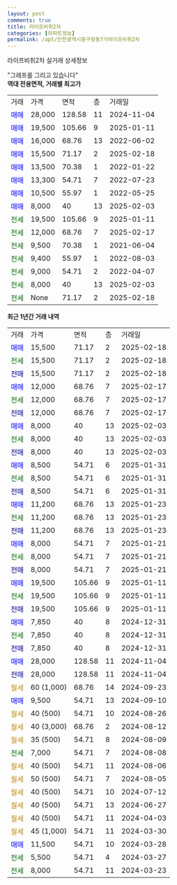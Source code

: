 ```yaml
---
layout: post
comments: true
title: 라이프비취2차
categories: [아파트정보]
permalink: /apt/인천광역시중구항동7가라이프비취2차
---
```


라이프비취2차 실거래 상세정보

<script type="text/javascript">
  google.charts.load('current', {'packages':['line', 'corechart']});
  google.charts.setOnLoadCallback(drawChart);

  function drawChart() {
    var data = new google.visualization.DataTable();
    data.addColumn('date', '거래일');
    data.addColumn('number', "매매");
    data.addColumn('number', "전세");
    data.addColumn('number', "전매");

    data.addRows([[new Date(Date.parse("2025-02-18")), 15500, null, null], [new Date(Date.parse("2025-02-18")), null, 15500, null], [new Date(Date.parse("2025-02-18")), null, null, 15500], [new Date(Date.parse("2025-02-17")), 12000, null, null], [new Date(Date.parse("2025-02-17")), null, 12000, null], [new Date(Date.parse("2025-02-17")), null, null, 12000], [new Date(Date.parse("2025-02-03")), 8000, null, null], [new Date(Date.parse("2025-02-03")), null, 8000, null], [new Date(Date.parse("2025-02-03")), null, null, 8000], [new Date(Date.parse("2025-01-31")), 8500, null, null], [new Date(Date.parse("2025-01-31")), null, 8500, null], [new Date(Date.parse("2025-01-31")), null, null, 8500], [new Date(Date.parse("2025-01-23")), 11200, null, null], [new Date(Date.parse("2025-01-23")), null, 11200, null], [new Date(Date.parse("2025-01-23")), null, null, 11200], [new Date(Date.parse("2025-01-21")), 8000, null, null], [new Date(Date.parse("2025-01-21")), null, 8000, null], [new Date(Date.parse("2025-01-21")), null, null, 8000], [new Date(Date.parse("2025-01-11")), 19500, null, null], [new Date(Date.parse("2025-01-11")), null, 19500, null], [new Date(Date.parse("2025-01-11")), null, null, 19500], [new Date(Date.parse("2024-12-31")), 7850, null, null], [new Date(Date.parse("2024-12-31")), null, 7850, null], [new Date(Date.parse("2024-12-31")), null, null, 7850], [new Date(Date.parse("2024-11-04")), 28000, null, null], [new Date(Date.parse("2024-11-04")), null, null, 28000], [new Date(Date.parse("2024-09-23")), null, null, null], [new Date(Date.parse("2024-09-10")), 9500, null, null], [new Date(Date.parse("2024-08-26")), null, null, null], [new Date(Date.parse("2024-08-12")), null, null, null], [new Date(Date.parse("2024-08-09")), null, null, null], [new Date(Date.parse("2024-08-08")), null, 7000, null], [new Date(Date.parse("2024-08-06")), null, null, null], [new Date(Date.parse("2024-08-05")), null, null, null], [new Date(Date.parse("2024-07-12")), null, null, null], [new Date(Date.parse("2024-06-27")), null, null, null], [new Date(Date.parse("2024-04-03")), null, null, null], [new Date(Date.parse("2024-03-30")), null, null, null], [new Date(Date.parse("2024-03-28")), 11500, null, null], [new Date(Date.parse("2024-03-27")), null, 5500, null], [new Date(Date.parse("2024-03-23")), null, 8000, null]]);

    var options = {
      hAxis: {
        format: 'yyyy/MM/dd'
      },    
      lineWidth: 0,
      pointsVisible: true,    
      title: '최근 1년간 유형별 실거래가 분포',
      legend: { position: 'bottom' }
    };

    var formatter = new google.visualization.NumberFormat({pattern:'###,###'} );
    formatter.format(data, 1);
    formatter.format(data, 2);
    
    setTimeout(function() {
        var chart = new google.visualization.LineChart(document.getElementById('columnchart_material'));
        chart.draw(data, (options));
        document.getElementById('loading').style.display = 'none';
    }, 200);
  }
</script>


<div id="loading" style="z-index:20; display: block; margin-left: 0px">"그래프를 그리고 있습니다"</div>
<div id="columnchart_material" style="width: 95%; margin-left: 0px; display: block"></div>
<!-- contents start -->
<b>역대 전용면적, 거래별 최고가</b>
<table class="sortable">
    <tr>
      <td>거래</td>
      <td>가격</td>
      <td>면적</td>
      <td>층</td>
      <td>거래일</td>
    </tr>
        <tr>
          <td><a style="color: blue">매매</a></td>
          <td>28,000</td>
          <td>128.58</td>
          <td>11</td>
          <td>2024-11-04</td>
        </tr>            <tr>
          <td><a style="color: blue">매매</a></td>
          <td>19,500</td>
          <td>105.66</td>
          <td>9</td>
          <td>2025-01-11</td>
        </tr>            <tr>
          <td><a style="color: blue">매매</a></td>
          <td>16,000</td>
          <td>68.76</td>
          <td>13</td>
          <td>2022-06-02</td>
        </tr>            <tr>
          <td><a style="color: blue">매매</a></td>
          <td>15,500</td>
          <td>71.17</td>
          <td>2</td>
          <td>2025-02-18</td>
        </tr>            <tr>
          <td><a style="color: blue">매매</a></td>
          <td>13,500</td>
          <td>70.38</td>
          <td>1</td>
          <td>2022-01-22</td>
        </tr>            <tr>
          <td><a style="color: blue">매매</a></td>
          <td>13,300</td>
          <td>54.71</td>
          <td>7</td>
          <td>2022-07-23</td>
        </tr>            <tr>
          <td><a style="color: blue">매매</a></td>
          <td>10,500</td>
          <td>55.97</td>
          <td>1</td>
          <td>2022-05-25</td>
        </tr>            <tr>
          <td><a style="color: blue">매매</a></td>
          <td>8,000</td>
          <td>40</td>
          <td>13</td>
          <td>2025-02-03</td>
        </tr>        
        <tr>
              <td><a style="color: darkgreen">전세</a></td>
              <td>19,500</td>
              <td>105.66</td>
              <td>9</td>
              <td>2025-01-11</td>
            </tr>            <tr>
              <td><a style="color: darkgreen">전세</a></td>
              <td>12,000</td>
              <td>68.76</td>
              <td>7</td>
              <td>2025-02-17</td>
            </tr>            <tr>
              <td><a style="color: darkgreen">전세</a></td>
              <td>9,500</td>
              <td>70.38</td>
              <td>1</td>
              <td>2021-06-04</td>
            </tr>            <tr>
              <td><a style="color: darkgreen">전세</a></td>
              <td>9,400</td>
              <td>55.97</td>
              <td>1</td>
              <td>2022-08-03</td>
            </tr>            <tr>
              <td><a style="color: darkgreen">전세</a></td>
              <td>9,000</td>
              <td>54.71</td>
              <td>2</td>
              <td>2022-04-07</td>
            </tr>            <tr>
              <td><a style="color: darkgreen">전세</a></td>
              <td>8,000</td>
              <td>40</td>
              <td>13</td>
              <td>2025-02-03</td>
            </tr>            <tr>
              <td><a style="color: darkgreen">전세</a></td>
              <td>None</td>
              <td>71.17</td>
              <td>2</td>
              <td>2025-02-18</td>
            </tr>        
    
</table>

<b>최근 1년간 거래 내역</b>

<table class="sortable">
    <tr>
      <td>거래</td>
      <td>가격</td>
      <td>면적</td>
      <td>층</td>
      <td>거래일</td>
    </tr>
    <tr>
      <td><a style="color: blue">매매</a></td>
      <td>15,500</td>
      <td>71.17</td>
      <td>2</td>
      <td>2025-02-18</td>
    </tr>          <tr>
      <td><a style="color: darkgreen">전세</a></td>
      <td>15,500</td>
      <td>71.17</td>
      <td>2</td>
      <td>2025-02-18</td>
    </tr>          <tr>
      <td><a style="color: darkblue">전매</a></td>
      <td>15,500</td>
      <td>71.17</td>
      <td>2</td>
      <td>2025-02-18</td>
    </tr>          <tr>
      <td><a style="color: blue">매매</a></td>
      <td>12,000</td>
      <td>68.76</td>
      <td>7</td>
      <td>2025-02-17</td>
    </tr>          <tr>
      <td><a style="color: darkgreen">전세</a></td>
      <td>12,000</td>
      <td>68.76</td>
      <td>7</td>
      <td>2025-02-17</td>
    </tr>          <tr>
      <td><a style="color: darkblue">전매</a></td>
      <td>12,000</td>
      <td>68.76</td>
      <td>7</td>
      <td>2025-02-17</td>
    </tr>          <tr>
      <td><a style="color: blue">매매</a></td>
      <td>8,000</td>
      <td>40</td>
      <td>13</td>
      <td>2025-02-03</td>
    </tr>          <tr>
      <td><a style="color: darkgreen">전세</a></td>
      <td>8,000</td>
      <td>40</td>
      <td>13</td>
      <td>2025-02-03</td>
    </tr>          <tr>
      <td><a style="color: darkblue">전매</a></td>
      <td>8,000</td>
      <td>40</td>
      <td>13</td>
      <td>2025-02-03</td>
    </tr>          <tr>
      <td><a style="color: blue">매매</a></td>
      <td>8,500</td>
      <td>54.71</td>
      <td>6</td>
      <td>2025-01-31</td>
    </tr>          <tr>
      <td><a style="color: darkgreen">전세</a></td>
      <td>8,500</td>
      <td>54.71</td>
      <td>6</td>
      <td>2025-01-31</td>
    </tr>          <tr>
      <td><a style="color: darkblue">전매</a></td>
      <td>8,500</td>
      <td>54.71</td>
      <td>6</td>
      <td>2025-01-31</td>
    </tr>          <tr>
      <td><a style="color: blue">매매</a></td>
      <td>11,200</td>
      <td>68.76</td>
      <td>13</td>
      <td>2025-01-23</td>
    </tr>          <tr>
      <td><a style="color: darkgreen">전세</a></td>
      <td>11,200</td>
      <td>68.76</td>
      <td>13</td>
      <td>2025-01-23</td>
    </tr>          <tr>
      <td><a style="color: darkblue">전매</a></td>
      <td>11,200</td>
      <td>68.76</td>
      <td>13</td>
      <td>2025-01-23</td>
    </tr>          <tr>
      <td><a style="color: blue">매매</a></td>
      <td>8,000</td>
      <td>54.71</td>
      <td>7</td>
      <td>2025-01-21</td>
    </tr>          <tr>
      <td><a style="color: darkgreen">전세</a></td>
      <td>8,000</td>
      <td>54.71</td>
      <td>7</td>
      <td>2025-01-21</td>
    </tr>          <tr>
      <td><a style="color: darkblue">전매</a></td>
      <td>8,000</td>
      <td>54.71</td>
      <td>7</td>
      <td>2025-01-21</td>
    </tr>          <tr>
      <td><a style="color: blue">매매</a></td>
      <td>19,500</td>
      <td>105.66</td>
      <td>9</td>
      <td>2025-01-11</td>
    </tr>          <tr>
      <td><a style="color: darkgreen">전세</a></td>
      <td>19,500</td>
      <td>105.66</td>
      <td>9</td>
      <td>2025-01-11</td>
    </tr>          <tr>
      <td><a style="color: darkblue">전매</a></td>
      <td>19,500</td>
      <td>105.66</td>
      <td>9</td>
      <td>2025-01-11</td>
    </tr>          <tr>
      <td><a style="color: blue">매매</a></td>
      <td>7,850</td>
      <td>40</td>
      <td>8</td>
      <td>2024-12-31</td>
    </tr>          <tr>
      <td><a style="color: darkgreen">전세</a></td>
      <td>7,850</td>
      <td>40</td>
      <td>8</td>
      <td>2024-12-31</td>
    </tr>          <tr>
      <td><a style="color: darkblue">전매</a></td>
      <td>7,850</td>
      <td>40</td>
      <td>8</td>
      <td>2024-12-31</td>
    </tr>          <tr>
      <td><a style="color: blue">매매</a></td>
      <td>28,000</td>
      <td>128.58</td>
      <td>11</td>
      <td>2024-11-04</td>
    </tr>          <tr>
      <td><a style="color: darkblue">전매</a></td>
      <td>28,000</td>
      <td>128.58</td>
      <td>11</td>
      <td>2024-11-04</td>
    </tr>          <tr>
      <td><a style="color: darkgoldenrod">월세</a></td>
      <td>60 (1,000)</td>
      <td>68.76</td>
      <td>14</td>
      <td>2024-09-23</td>
    </tr>          <tr>
      <td><a style="color: blue">매매</a></td>
      <td>9,500</td>
      <td>54.71</td>
      <td>13</td>
      <td>2024-09-10</td>
    </tr>          <tr>
      <td><a style="color: darkgoldenrod">월세</a></td>
      <td>40 (500)</td>
      <td>54.71</td>
      <td>10</td>
      <td>2024-08-26</td>
    </tr>          <tr>
      <td><a style="color: darkgoldenrod">월세</a></td>
      <td>40 (3,000)</td>
      <td>68.76</td>
      <td>2</td>
      <td>2024-08-12</td>
    </tr>          <tr>
      <td><a style="color: darkgoldenrod">월세</a></td>
      <td>35 (500)</td>
      <td>54.71</td>
      <td>8</td>
      <td>2024-08-09</td>
    </tr>          <tr>
      <td><a style="color: darkgreen">전세</a></td>
      <td>7,000</td>
      <td>54.71</td>
      <td>7</td>
      <td>2024-08-08</td>
    </tr>          <tr>
      <td><a style="color: darkgoldenrod">월세</a></td>
      <td>40 (500)</td>
      <td>54.71</td>
      <td>11</td>
      <td>2024-08-06</td>
    </tr>          <tr>
      <td><a style="color: darkgoldenrod">월세</a></td>
      <td>50 (500)</td>
      <td>54.71</td>
      <td>7</td>
      <td>2024-08-05</td>
    </tr>          <tr>
      <td><a style="color: darkgoldenrod">월세</a></td>
      <td>40 (500)</td>
      <td>54.71</td>
      <td>10</td>
      <td>2024-07-12</td>
    </tr>          <tr>
      <td><a style="color: darkgoldenrod">월세</a></td>
      <td>40 (500)</td>
      <td>54.71</td>
      <td>13</td>
      <td>2024-06-27</td>
    </tr>          <tr>
      <td><a style="color: darkgoldenrod">월세</a></td>
      <td>40 (500)</td>
      <td>54.71</td>
      <td>11</td>
      <td>2024-04-03</td>
    </tr>          <tr>
      <td><a style="color: darkgoldenrod">월세</a></td>
      <td>45 (1,000)</td>
      <td>54.71</td>
      <td>11</td>
      <td>2024-03-30</td>
    </tr>          <tr>
      <td><a style="color: blue">매매</a></td>
      <td>11,500</td>
      <td>54.71</td>
      <td>10</td>
      <td>2024-03-28</td>
    </tr>          <tr>
      <td><a style="color: darkgreen">전세</a></td>
      <td>5,500</td>
      <td>54.71</td>
      <td>4</td>
      <td>2024-03-27</td>
    </tr>          <tr>
      <td><a style="color: darkgreen">전세</a></td>
      <td>8,000</td>
      <td>54.71</td>
      <td>11</td>
      <td>2024-03-23</td>
    </tr>      </table>
<!-- contents end -->    

